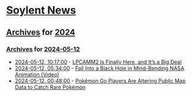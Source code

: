 # [Soylent News](../../../README.md)

## [Archives](../../index.md) for [2024](../index.md)

### [Archives](../../index.md) for [2024-05-12](index.md)

* [2024-05-12, 10:17:00](https://soylentnews.org/article.pl?sid=24/05/11/0340237&from=rss) - [LPCAMM2 Is Finally Here, and It’s a Big Deal](https://soylentnews.org/article.pl?sid=24/05/11/0340237&from=rss)
* [2024-05-12, 05:34:00](https://soylentnews.org/article.pl?sid=24/05/11/0336205&from=rss) - [Fall Into a Black Hole in Mind-Bending NASA Animation (Video)](https://soylentnews.org/article.pl?sid=24/05/11/0336205&from=rss)
* [2024-05-12, 00:48:00](https://soylentnews.org/article.pl?sid=24/05/11/0330234&from=rss) - [Pokémon Go Players Are Altering Public Map Data to Catch Rare Pokémon](https://soylentnews.org/article.pl?sid=24/05/11/0330234&from=rss)
